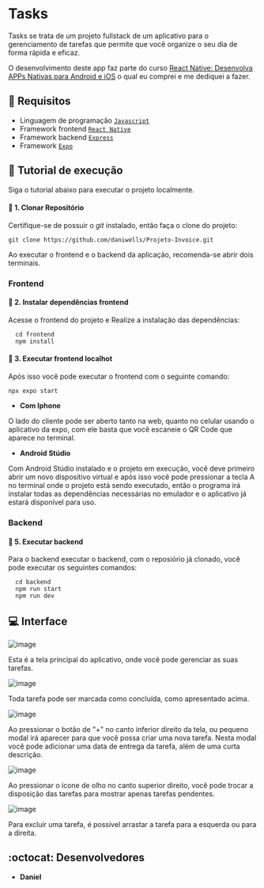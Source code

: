 # Tasks

Tasks se trata de um projeto fullstack de um aplicativo para o gerenciamento de tarefas que permite que você organize o seu dia de forma rápida e eficaz.

O desenvolvimento deste app faz parte do curso [React Native: Desenvolva APPs Nativas para Android e iOS](https://www.udemy.com/share/101Waw3@KxObQzWQ_BrZPnTjaMXgHYX-nLOszn8t_lhPGy1RH6NdvK6LF3mGG4MKwDo2uZEcHQ==/) o qual eu comprei e me dediquei a fazer.

## :memo: Requisitos

* Linguagem de programação [```Javascript```](https://developer.mozilla.org/en-US/docs/Web/JavaScript)
* Framework frontend [```React Native```](https://reactnative.dev/docs/getting-started)
* Framework backend [```Express```](https://expressjs.com/)
* Framework [```Expo```](https://expo.dev/)

## :hammer: Tutorial de execução
Siga o tutorial abaixo para executar o projeto localmente.

#### 🔴 1. Clonar Repositório
Certifique-se de possuir o *git* instalado, então faça o clone do projeto: 

    git clone https://github.com/daniwells/Projeto-Invoice.git

Ao executar o frontend e o backend da aplicação, recomenda-se abrir dois terminais.

### **Frontend**
#### 🔴 2. Instalar dependências frontend
Acesse o frontend do projeto e Realize a instalação das dependências:

      cd frontend
      npm install

#### 🔴 3. Executar frontend localhot
Após isso você pode executar o frontend com o seguinte comando:

    npx expo start

- **Com Iphone**
  
O lado do cliente pode ser aberto tanto na web, quanto no celular usando o aplicativo da expo, com ele basta que você escaneie o QR Code que aparece no terminal.
    
- **Android Stúdio**
  
Com Android Stúdio instalado e o projeto em execução, você deve primeiro abrir um novo dispositivo virtual e após isso você pode pressionar a tecla A no terminal onde o projeto está sendo executado, então o programa irá instalar todas as dependências necessárias no emulador e o aplicativo já estará disponível para uso.

### **Backend**
#### 🔴 5. Executar backend
Para o backend executar o backend, com o reposiório já clonado, você pode executar os seguintes comandos:

      cd backend
      npm run start
      npm run dev

## :computer: Interface
![image](https://github.com/user-attachments/assets/36166ff9-4fda-40cc-8cbf-ef36ea458bc7)

Esta é a tela principal do aplicativo, onde você pode gerenciar as suas tarefas.

![image](https://github.com/user-attachments/assets/ef6819e0-a753-4f32-9796-5eb263d5a84d)

Toda tarefa pode ser marcada como concluída, como apresentado acima.

![image](https://github.com/user-attachments/assets/84508431-0822-47bb-8199-e0376e83e0f3)

Ao pressionar o botão de "+" no canto inferior direito da tela, ou pequeno modal irá aparecer para que você possa criar uma nova tarefa. Nesta modal você pode adicionar uma data de entrega da tarefa, além de uma curta descrição.

![image](https://github.com/user-attachments/assets/452b8a1b-8dc7-4c94-8196-24f260bc3b3b)

Ao pressionar o ícone de olho no canto superior direito, você pode trocar a disposição das tarefas para mostrar apenas tarefas pendentes.

![image](https://github.com/user-attachments/assets/ec31c160-e811-4740-9576-426f1a81511f)

Para excluir uma tarefa, é possível arrastar a tarefa para a esquerda ou para a direita.

## :octocat: Desenvolvedores

* **Daniel**

